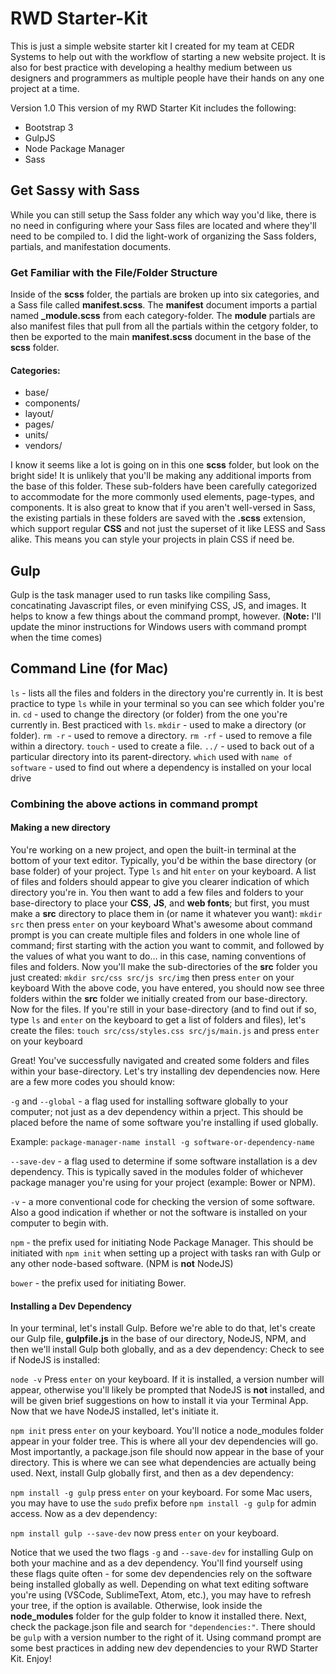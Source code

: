 # RWD Starter-Kit

This is just a simple website starter kit I created for my team at CEDR Systems to help out with the workflow of starting a new website project. It is also for best practice with developing a healthy medium between us designers and programmers as multiple people have their hands on any one project at a time.

Version 1.0
This version of my RWD Starter Kit includes the following:
* Bootstrap 3
* GulpJS
* Node Package Manager
* Sass

## Get Sassy with Sass

While you can still setup the Sass folder any which way you'd like, there is no need in configuring where your Sass files are located and where they'll need to be compiled to. I did the light-work of organizing the Sass folders, partials, and manifestation documents.

### Get Familiar with the File/Folder Structure
Inside of the **scss** folder, the partials are broken up into six categories, and a Sass file called **manifest.scss**. The **manifest** document imports a partial named **_module.scss** from each category-folder. The **module** partials are also manifest files that pull from all the partials within the cetgory folder, to then be exported to the main **manifest.scss** document in the base of the **scss** folder.
#### Categories:
* base/
* components/
* layout/
* pages/
* units/
* vendors/

I know it seems like a lot is going on in this one **scss** folder, but look on the bright side! It is unlikely that you'll be making any additional imports from the base of this folder. These sub-folders have been carefully categorized to accommodate for the more commonly used elements, page-types, and components. It is also great to know that if you aren't well-versed in Sass, the existing partials in these folders are saved with the **.scss** extension, which support regular **CSS** and not just the superset of it like LESS and Sass alike. This means you can style your projects in plain CSS if need be.

## Gulp

Gulp is the task manager used to run tasks like compiling Sass, concatinating Javascript files, or even minifying CSS, JS, and images. It helps to know a few things about the command prompt, however. (__Note:__ I'll update the minor instructions for Windows users with command prompt when the time comes)

## Command Line (for Mac)

`ls` - lists all the files and folders in the directory you're currently in. It is best practice to type `ls` while in your terminal so you can see which folder you're in.
`cd` - used to change the directory (or folder) from the one you're currently in. Best practiced with `ls`.
`mkdir` - used to make a directory (or folder).
`rm -r` - used to remove a directory.
`rm -rf` - used to remove a file within a directory.
`touch` - used to create a file.
`../` - used to back out of a particular directory into its parent-directory.
`which` used with `name of software` - used to find out where a dependency is installed on your local drive

### Combining the above actions in command prompt
#### Making a new directory
You're working on a new project, and open the built-in terminal at the bottom of your text editor. Typically, you'd be within the base directory (or base folder) of your project. Type `ls` and hit `enter` on your keyboard. A list of files and folders should appear to give you clearer indication of which directory you're in. You then want to add a few files and folders to your base-directory to place your **CSS**, **JS**, and **web fonts**; but first, you must make a **src** directory to place them in (or name it whatever you want):
`mkdir src` then press `enter` on your keyboard
What's awesome about command prompt is you can create multiple files and folders in one whole line of command; first starting with the action you want to commit, and followed by the values of what you want to do… in this case, naming conventions of files and folders. Now you'll make the sub-directories of the **src** folder you just created:
`mkdir src/css src/js src/img` then press `enter` on your keyboard
With the above code, you have entered, you should now see three folders within the **src** folder we initially created from our base-directory. Now for the files. If you're still in your base-directory (and to find out if so, type `ls` and `enter` on the keyboard to get a list of folders and files), let's create the files:
`touch src/css/styles.css src/js/main.js` and press `enter` on your keyboard

Great! You've successfully navigated and created some folders and files within your base-directory. Let's try installing dev dependencies now. Here are a few more codes you should know:

`-g` and `--global` - a flag used for installing software globally to your computer; not just as a dev dependency within a prject. This should be placed before the name of some software you're installing if used globally.

Example: `package-manager-name install -g software-or-dependency-name`

`--save-dev` - a flag used to determine if some software installation is a dev dependency. This is typically saved in the modules folder of whichever package manager you're using for your project (example: Bower or NPM).

`-v` - a more conventional code for checking the version of some software. Also a good indication if whether or not the software is installed on your computer to begin with.

`npm` - the prefix used for initiating Node Package Manager. This should be initiated with `npm init` when setting up a project with tasks ran with Gulp or any other node-based software. (NPM is **not** NodeJS)

`bower` - the prefix used for initiating Bower.

#### Installing a Dev Dependency
In your terminal, let's install Gulp. Before we're able to do that, let's create our Gulp file, **gulpfile.js** in the base of our directory, NodeJS, NPM, and then we'll install Gulp both globally, and as a dev dependency:
Check to see if NodeJS is installed:

`node -v` Press `enter` on your keyboard. If it is installed, a version number will appear, otherwise you'll likely be prompted that NodeJS is **not** installed, and will be given brief suggestions on how to install it via your Terminal App. Now that we have NodeJS installed, let's initiate it.

`npm init` press `enter` on your keyboard. You'll notice a node_modules folder appear in your folder tree. This is where all your dev dependencies will go. Most importantly, a package.json file should now appear in the base of your directory. This is where we can see what dependencies are actually being used. Next, install Gulp globally first, and then as a dev dependency:

`npm install -g gulp` press `enter` on your keyboard. For some Mac users, you may have to use the `sudo` prefix before `npm install -g gulp` for admin access. Now as a dev dependency:

`npm install gulp --save-dev` now press `enter` on your keyboard.

Notice that we used the two flags `-g` and `--save-dev` for installing Gulp on both your machine and as a dev dependency. You'll find yourself using these flags quite often - for some dev dependencies rely on the software being installed globally as well. Depending on what text editing software you're using (VSCode, SublimeText, Atom, etc.), you may have to refresh your tree, if the option is available. Otherwise, look inside the **node_modules** folder for the gulp folder to know it installed there. Next, check the package.json file and search for `"dependencies:"`. There should be `gulp` with a version number to the right of it. Using command prompt are some best practices in adding new dev dependencies to your RWD Starter Kit. Enjoy!